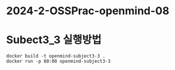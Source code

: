 # 2024-2-OSSPrac-openmind-08

# Subect3_3 실행방법
```
docker build -t openmind-subject3-3 .
docker run -p 80:80 openmind-subject3-3
```
